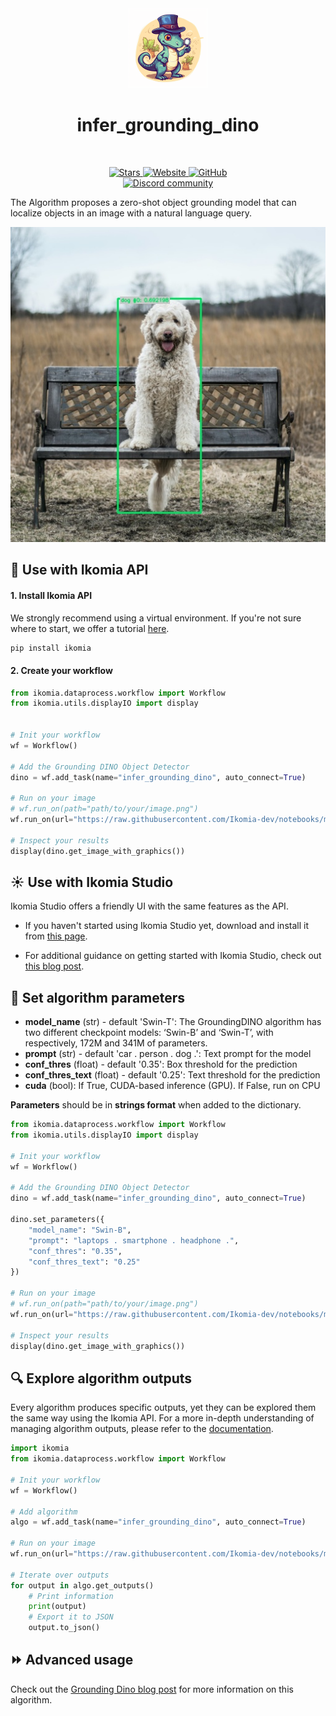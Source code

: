 <div align="center">
  <img src="https://raw.githubusercontent.com/Ikomia-hub/infer_grounding_dino/main/icons/icon.png" alt="Algorithm icon">
  <h1 align="center">infer_grounding_dino</h1>
</div>
<br />
<p align="center">
    <a href="https://github.com/Ikomia-hub/infer_grounding_dino">
        <img alt="Stars" src="https://img.shields.io/github/stars/Ikomia-hub/infer_grounding_dino">
    </a>
    <a href="https://app.ikomia.ai/hub/">
        <img alt="Website" src="https://img.shields.io/website/http/app.ikomia.ai/en.svg?down_color=red&down_message=offline&up_message=online">
    </a>
    <a href="https://github.com/Ikomia-hub/infer_grounding_dino/blob/main/LICENSE.md">
        <img alt="GitHub" src="https://img.shields.io/github/license/Ikomia-hub/infer_grounding_dino.svg?color=blue">
    </a>    
    <br>
    <a href="https://discord.com/invite/82Tnw9UGGc">
        <img alt="Discord community" src="https://img.shields.io/badge/Discord-white?style=social&logo=discord">
    </a> 
</p>

The Algorithm proposes a zero-shot object grounding model that can localize objects in an image with a natural language query. 

![Grounding Dino dog detection](https://raw.githubusercontent.com/Ikomia-hub/infer_grounding_dino/main/icons/output.jpg)

## :rocket: Use with Ikomia API

#### 1. Install Ikomia API

We strongly recommend using a virtual environment. If you're not sure where to start, we offer a tutorial [here](https://www.ikomia.ai/blog/a-step-by-step-guide-to-creating-virtual-environments-in-python).

```sh
pip install ikomia
```

#### 2. Create your workflow

```python
from ikomia.dataprocess.workflow import Workflow
from ikomia.utils.displayIO import display


# Init your workflow
wf = Workflow()    

# Add the Grounding DINO Object Detector
dino = wf.add_task(name="infer_grounding_dino", auto_connect=True)

# Run on your image  
# wf.run_on(path="path/to/your/image.png")
wf.run_on(url="https://raw.githubusercontent.com/Ikomia-dev/notebooks/main/examples/img/img_dog.png")

# Inspect your results
display(dino.get_image_with_graphics())
```

## :sunny: Use with Ikomia Studio

Ikomia Studio offers a friendly UI with the same features as the API.

- If you haven't started using Ikomia Studio yet, download and install it from [this page](https://www.ikomia.ai/studio).

- For additional guidance on getting started with Ikomia Studio, check out [this blog post](https://www.ikomia.ai/blog/how-to-get-started-with-ikomia-studio).

## :pencil: Set algorithm parameters

- **model_name** (str) - default 'Swin-T':  The GroundingDINO algorithm has two different checkpoint models: ‘Swin-B’ and ‘Swin-T’, with respectively, 172M and 341M of parameters.  
- **prompt** (str) - default 'car . person . dog .': Text prompt for the model
- **conf_thres** (float) - default '0.35': Box threshold for the prediction‍
- **conf_thres_text** (float) - default '0.25': Text threshold for the prediction
- **cuda** (bool): If True, CUDA-based inference (GPU). If False, run on CPU

**Parameters** should be in **strings format**  when added to the dictionary.

```python
from ikomia.dataprocess.workflow import Workflow
from ikomia.utils.displayIO import display

# Init your workflow
wf = Workflow()    

# Add the Grounding DINO Object Detector
dino = wf.add_task(name="infer_grounding_dino", auto_connect=True)

dino.set_parameters({
    "model_name": "Swin-B",
    "prompt": "laptops . smartphone . headphone .",
    "conf_thres": "0.35",
    "conf_thres_text": "0.25"
})

# Run on your image  
# wf.run_on(path="path/to/your/image.png")
wf.run_on(url="https://raw.githubusercontent.com/Ikomia-dev/notebooks/main/examples/img/img_work.jpg")

# Inspect your results
display(dino.get_image_with_graphics())
```

## :mag: Explore algorithm outputs

Every algorithm produces specific outputs, yet they can be explored them the same way using the Ikomia API. For a more in-depth understanding of managing algorithm outputs, please refer to the [documentation](https://ikomia-dev.github.io/python-api-documentation/advanced_guide/IO_management.html).

```python
import ikomia
from ikomia.dataprocess.workflow import Workflow

# Init your workflow
wf = Workflow()

# Add algorithm
algo = wf.add_task(name="infer_grounding_dino", auto_connect=True)

# Run on your image  
wf.run_on(url="https://raw.githubusercontent.com/Ikomia-dev/notebooks/main/examples/img/img_dog.png")

# Iterate over outputs
for output in algo.get_outputs()
    # Print information
    print(output)
    # Export it to JSON
    output.to_json()
```

## :fast_forward: Advanced usage 

Check out the [Grounding Dino blog post](https://www.ikomia.ai/blog/zero-shot-object-detection-with-grounding-dino-using-the-ikomia-api) for more information on this algorithm.
